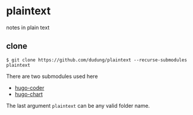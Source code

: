 # plaintext
notes in plain text


## clone
```
$ git clone https://github.com/dudung/plaintext --recurse-submodules plaintext
```

There are two submodules used here
+ [hugo-coder](https://github.com/luizdepra/hugo-coder)
+ [hugo-chart](https://github.com/shen-yu/hugo-chart)

The last argument `plaintext` can be any valid folder name.